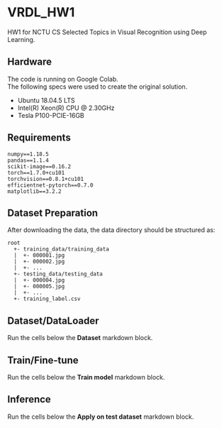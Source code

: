 # VRDL_HW1

HW1 for NCTU CS Selected Topics in Visual Recognition using Deep Learning.

## Hardware

The code is running on Google Colab.  
The following specs were used to create the original solution.

- Ubuntu 18.04.5 LTS
- Intel(R) Xeon(R) CPU @ 2.30GHz
- Tesla P100-PCIE-16GB

## Requirements

```
numpy==1.18.5
pandas==1.1.4
scikit-image==0.16.2
torch==1.7.0+cu101
torchvision==0.8.1+cu101
efficientnet-pytorch==0.7.0
matplotlib==3.2.2
```

## Dataset Preparation

After downloading the data, the data directory should be structured as:

```
root
  +- training_data/training_data
  |  +- 000001.jpg
  |  +- 000002.jpg
  |  +- ...
  +- testing_data/testing_data
  |  +- 000004.jpg
  |  +- 000005.jpg
  |  +- ...
  +- training_label.csv
```

## Dataset/DataLoader

Run the cells below the **Dataset** markdown block.

## Train/Fine-tune

Run the cells below the **Train model** markdown block.

## Inference

Run the cells below the **Apply on test dataset** markdown block.

